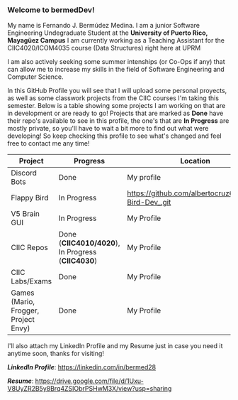 ### Welcome to bermedDev!

My name is Fernando J. Bermúdez Medina. I am a junior Software Engineering Undegraduate Student at the **University of Puerto Rico, Mayagüez Campus**
I am currently working as a Teaching Assistant for the CIIC4020/ICOM4035 course (Data Structures) right here at UPRM

I am also actively seeking some summer intenships (or Co-Ops if any) that can allow me to increase my skills in the field of Software Engineering and Computer Science.

In this GitHub Profile you will see that I will upload some personal proyects, as well as some classwork projects from the CIIC courses I'm taking this semester.
Below is a table showing some projects I am working on that are in development or are ready to go!
Projects that are marked as **Done** have their repo's available to see in this profile, the one's that are **In Progress** are mostly private, so you'll have to wait a bit more to find out what were developing! So keep checking this profile to see what's changed and feel free to contact me any time!

Project     | Progress | Location
----------- | -------- |--------|
Discord Bots| Done | My profile |
Flappy Bird | In Progress| https://github.com/albertocruz6/Flappy-Bird-Dev_.git|
V5 Brain GUI| In Progress| My Profile |
CIIC Repos  | Done (**CIIC4010/4020**), In Progress (**CIIC4030**)| My Profile|
CIIC Labs/Exams| Done| My Profile |
Games (Mario, Frogger, Project Envy) | Done| My Profile|

I'll also attach my LinkedIn Profile and my Resume just in case you need it anytime soon, thanks for visiting!

_**LinkedIn Profile**_: https://linkedin.com/in/bermed28

_**Resume**_: https://drive.google.com/file/d/1Uxu-V8UyZR2B5y8Brq4ZSIObrPSHwM3X/view?usp=sharing
